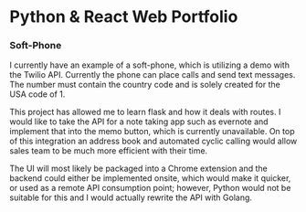 # Python & React Web Portfolio

### Soft-Phone

I currently have an example of a soft-phone, which is utilizing a demo with the Twilio API.  Currently the phone can place calls and send text messages.  The number must contain the country code and is solely created for the USA code of 1.

This project has allowed me to learn flask and how it deals with routes.  I would like to take the API for a note taking app such as evernote and implement that into the memo button, which is currently unavailable.  On top of this integration an address book and automated cyclic calling would allow sales team to be much more efficient with their time.

The UI will most likely be packaged into a Chrome extension and the backend could either be implemented onsite, which would make it quicker, or used as a remote API consumption point; however, Python would not be suitable for this and I would actually rewrite the API with Golang.
